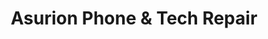 ---
title: "Asurion Phone & Tech Repair"
url: /berwyn/asurion-phone-and-tech-repair/
shop: mobile phone
---
